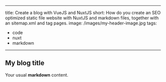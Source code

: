 
---
title: Create a blog with VueJS and NuxtJS
short: How do you create an SEO optimized static file website with NuxtJS and markdown files, together with an sitemap.xml and tag pages.
image: /images/my-header-image.jpg
tags:
  - code
  - nuxt
  - markdown
---

## My blog title

Your usual **markdown** content. 